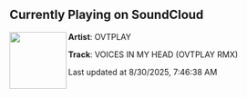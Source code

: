## Currently Playing on SoundCloud

[<img align="left" width="100" src="https://i1.sndcdn.com/artworks-EG4Zt8rUOlkRM60A-8bcXXQ-t500x500.png">](https://soundcloud.com/ovtplay/voices-in-my-head-ovtplay-rmx)

**Artist**: OVTPLAY 

**Track**: VOICES IN MY HEAD (OVTPLAY RMX)

Last updated at 8/30/2025, 7:46:38 AM
